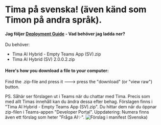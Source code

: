 # Tima på svenska! (även känd som Timon på andra språk). 

#### Jag följer [Deployment Guide](https://github.com/Erithano/Timon-Your-FAQ-bot-for-Microsoft-Teams/wiki/Deployment-Guide) - Vad behöver jag ladda ner?

Du behöver:

- Tima AI Hybrid - Empty Teams App (SV).zip
- Tima AI Hybrid (SV) 2.0.0.2.zip

#### Here's how you download a file to your computer:

Find the .zip-file and press it 🡒 press the "download" (or "view raw") button.




PS. Såhär ser förslagen ut i Teams när du chattar med Tima. Precis som med allt Timas innehåll kan du ändra dessa efter behag.
Förslagen finns i "Tima AI Hybrid - Empty Teams App (SV).zip". Du hittar dem när du öppnar zip-filen i Teams-appen "Developer Portal".
Uppdatering: Numera finns även ett förslag som heter "Fråga AI✨".
![Förslag i manifest (Svenska)](https://user-images.githubusercontent.com/65014935/199282993-4aa00fe5-2b17-4982-b95a-dee33ce57f46.png)
